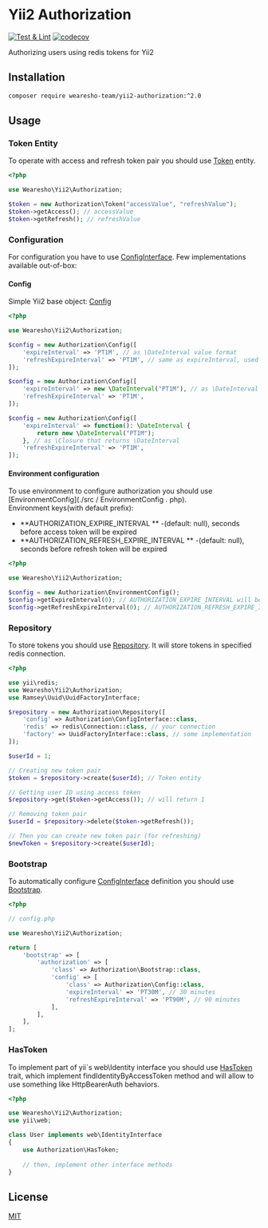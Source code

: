 # Yii2 Authorization
[![Test & Lint](https://github.com/wearesho-team/yii2-authorization/actions/workflows/php.yml/badge.svg)](https://github.com/wearesho-team/yii2-authorization/actions/workflows/php.yml)
[![codecov](https://codecov.io/gh/wearesho-team/yii2-authorization/branch/master/graph/badge.svg)](https://codecov.io/gh/wearesho-team/yii2-authorization)

Authorizing users using redis tokens for Yii2

## Installation

```bash
composer require wearesho-team/yii2-authorization:^2.0
```

## Usage

### Token Entity
To operate with access and refresh token pair you should use [Token](./src/Token.php) entity.
```php
<?php

use Wearesho\Yii2\Authorization;

$token = new Authorization\Token("accessValue", "refreshValue");
$token->getAccess(); // accessValue
$token->getRefresh(); // refreshValue
```

### Configuration
For configuration you have to use [ConfigInterface](./src/ConfigInterface.php).
Few implementations available out-of-box:

#### Config
Simple Yii2 base object: [Config](./src/Config.php)

```php
<?php

use Wearesho\Yii2\Authorization;

$config = new Authorization\Config([
    'expireInterval' => 'PT1M', // as \DateInterval value format
    'refreshExpireInterval' => 'PT1M', // same as expireInterval, used for refresh token
]);

$config = new Authorization\Config([
    'expireInterval' => new \DateInterval("PT1M"), // as \DateInterval instance,
    'refreshExpireInterval' => 'PT1M',
]);

$config = new Authorization\Config([
    'expireInterval' => function(): \DateInterval {
        return new \DateInterval("PT1M");
    }, // as \Closure that returns \DateInterval
    'refreshExpireInterval' => 'PT1M',
]);
```

#### Environment configuration
To use environment to configure authorization you should use [EnvironmentConfig](./src / EnvironmentConfig . php).  
Environment keys(with default prefix):
- **AUTHORIZATION_EXPIRE_INTERVAL ** -(default: null), seconds before access token will be expired
- **AUTHORIZATION_REFRESH_EXPIRE_INTERVAL ** -(default: null), seconds before refresh token will be expired

```php
<?php

use Wearesho\Yii2\Authorization;

$config = new Authorization\EnvironmentConfig();
$config->getExpireInterval(0); // AUTHORIZATION_EXPIRE_INTERVAL will be loaded from environment
$config->getRefreshExpireInterval(0); // AUTHORIZATION_REFRESH_EXPIRE_INTERVAL will be loaded from environment

```

### Repository
To store tokens you should use [Repository](./src/Repository.php).
It will store tokens in specified redis connection.

```php
<?php

use yii\redis;
use Wearesho\Yii2\Authorization;
use Ramsey\Uuid\UuidFactoryInterface;

$repository = new Authorization\Repository([
    'config' => Authorization\ConfigInterface::class,
    'redis' => redis\Connection::class, // your connection
    'factory' => UuidFactoryInterface::class, // some implementation 
]);

$userId = 1;

// Creating new token pair
$token = $repository->create($userId); // Token entity

// Getting user ID using access token
$repository->get($token->getAccess()); // will return 1

// Removing token pair
$userId = $repository->delete($token->getRefresh());

// Then you can create new token pair (for refreshing)
$newToken = $repository->create($userId);
```

### Bootstrap
To automatically configure [ConfigInterface](./src/ConfigInterface.php)
definition you should use [Bootstrap](./src/Bootstrap.php).

```php
<?php

// config.php

use Wearesho\Yii2\Authorization;

return [
    'bootstrap' => [
        'authorization' => [
            'class' => Authorization\Bootstrap::class,
            'config' => [
                'class' => Authorization\Config::class,
                'expireInterval' => 'PT30M', // 30 minutes
                'refreshExpireInterval' => 'PT90M', // 90 minutes
            ],
        ],
    ],
];

```

### HasToken
To implement part of yii`s web\Identity interface you should use
[HasToken](./src/HasToken.php) trait, which implement findIdentityByAccessToken
method and will allow to use something like HttpBearerAuth behaviors.

```php
<?php

use Wearesho\Yii2\Authorization;
use yii\web;

class User implements web\IdentityInterface
{
    use Authorization\HasToken;
    
    // then, implement other interface methods
}
```

## License
[MIT](./LICENSE)

